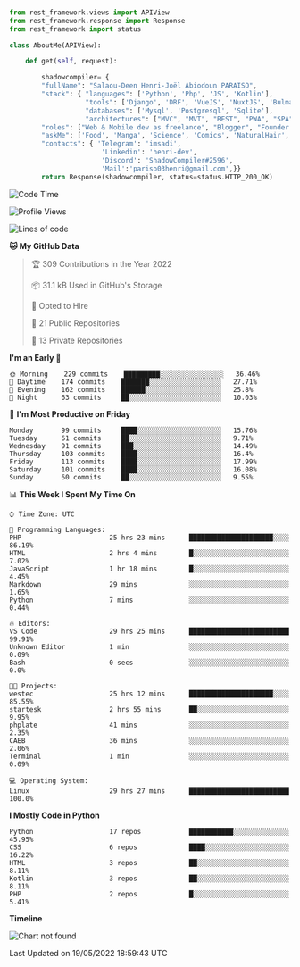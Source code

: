 ###
```python
from rest_framework.views import APIView
from rest_framework.response import Response
from rest_framework import status

class AboutMe(APIView):

    def get(self, request):

        shadowcompiler= {
        "fullName": "Salaou-Deen Henri-Joël Abiodoun PARAISO",
        "stack": { "languages": ['Python', 'Php', 'JS', 'Kotlin'],
                   "tools": ['Django', 'DRF', 'VueJS', 'NuxtJS', 'Bulma', 'Beufy'],
                   "databases": ['Mysql', 'Postgresql', 'Sqlite'],
                   "architectures": ["MVC", "MVT", "REST", "PWA", "SPA"]},        
        "roles": ["Web & Mobile dev as freelance", "Blogger", "Founder at @henrid3v", "Mentor"],
        "askMe": ['Food', 'Manga', 'Science', 'Comics', 'NaturalHair', 'Photography', 'Tech', 'Programming'],
        "contacts": { 'Telegram': 'imsadi',
                       'Linkedin': 'henri-dev',
                       'Discord': 'ShadowCompiler#2596',
                       'Mail':'pariso03henri@gmail.com',}}
        return Response(shadowcompiler, status=status.HTTP_200_OK)

```                    

<!--START_SECTION:waka-->
![Code Time](http://img.shields.io/badge/Code%20Time-0%20secs-blue)

![Profile Views](http://img.shields.io/badge/Profile%20Views-19-blue)

![Lines of code](https://img.shields.io/badge/From%20Hello%20World%20I%27ve%20Written-24%20Thousand%20lines%20of%20code-blue)

**🐱 My GitHub Data** 

> 🏆 309 Contributions in the Year 2022
 > 
> 📦 31.1 kB Used in GitHub's Storage 
 > 
> 💼 Opted to Hire
 > 
> 📜 21 Public Repositories 
 > 
> 🔑 13 Private Repositories  
 > 
**I'm an Early 🐤** 

```text
🌞 Morning    229 commits    █████████░░░░░░░░░░░░░░░░   36.46% 
🌆 Daytime    174 commits    ███████░░░░░░░░░░░░░░░░░░   27.71% 
🌃 Evening    162 commits    ██████░░░░░░░░░░░░░░░░░░░   25.8% 
🌙 Night      63 commits     ██░░░░░░░░░░░░░░░░░░░░░░░   10.03%

```
📅 **I'm Most Productive on Friday** 

```text
Monday       99 commits     ████░░░░░░░░░░░░░░░░░░░░░   15.76% 
Tuesday      61 commits     ██░░░░░░░░░░░░░░░░░░░░░░░   9.71% 
Wednesday    91 commits     ███░░░░░░░░░░░░░░░░░░░░░░   14.49% 
Thursday     103 commits    ████░░░░░░░░░░░░░░░░░░░░░   16.4% 
Friday       113 commits    ████░░░░░░░░░░░░░░░░░░░░░   17.99% 
Saturday     101 commits    ████░░░░░░░░░░░░░░░░░░░░░   16.08% 
Sunday       60 commits     ██░░░░░░░░░░░░░░░░░░░░░░░   9.55%

```


📊 **This Week I Spent My Time On** 

```text
⌚︎ Time Zone: UTC

💬 Programming Languages: 
PHP                      25 hrs 23 mins      █████████████████████░░░░   86.19% 
HTML                     2 hrs 4 mins        █░░░░░░░░░░░░░░░░░░░░░░░░   7.02% 
JavaScript               1 hr 18 mins        █░░░░░░░░░░░░░░░░░░░░░░░░   4.45% 
Markdown                 29 mins             ░░░░░░░░░░░░░░░░░░░░░░░░░   1.65% 
Python                   7 mins              ░░░░░░░░░░░░░░░░░░░░░░░░░   0.44%

🔥 Editors: 
VS Code                  29 hrs 25 mins      █████████████████████████   99.91% 
Unknown Editor           1 min               ░░░░░░░░░░░░░░░░░░░░░░░░░   0.09% 
Bash                     0 secs              ░░░░░░░░░░░░░░░░░░░░░░░░░   0.0%

🐱‍💻 Projects: 
westec                   25 hrs 12 mins      █████████████████████░░░░   85.55% 
startesk                 2 hrs 55 mins       ██░░░░░░░░░░░░░░░░░░░░░░░   9.95% 
phplate                  41 mins             ░░░░░░░░░░░░░░░░░░░░░░░░░   2.35% 
CAEB                     36 mins             ░░░░░░░░░░░░░░░░░░░░░░░░░   2.06% 
Terminal                 1 min               ░░░░░░░░░░░░░░░░░░░░░░░░░   0.09%

💻 Operating System: 
Linux                    29 hrs 27 mins      █████████████████████████   100.0%

```

**I Mostly Code in Python** 

```text
Python                   17 repos            ███████████░░░░░░░░░░░░░░   45.95% 
CSS                      6 repos             ████░░░░░░░░░░░░░░░░░░░░░   16.22% 
HTML                     3 repos             ██░░░░░░░░░░░░░░░░░░░░░░░   8.11% 
Kotlin                   3 repos             ██░░░░░░░░░░░░░░░░░░░░░░░   8.11% 
PHP                      2 repos             █░░░░░░░░░░░░░░░░░░░░░░░░   5.41%

```


**Timeline**

![Chart not found](https://raw.githubusercontent.com/shadowcompiler/shadowcompiler/main/charts/bar_graph.png) 


 Last Updated on 19/05/2022 18:59:43 UTC
<!--END_SECTION:waka-->
